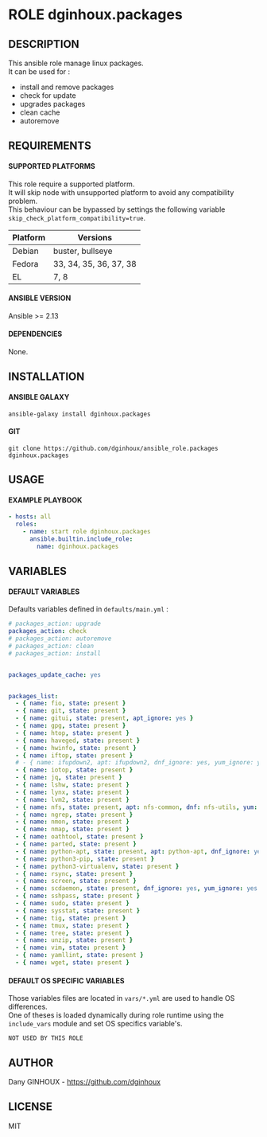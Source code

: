 # ROLE dginhoux.packages



## DESCRIPTION

This ansible role manage linux packages.<br />
It can be used for : <br />
* install and remove packages
* check for update
* upgrades packages
* clean cache
* autoremove


## REQUIREMENTS

#### SUPPORTED PLATFORMS

This role require a supported platform.<br />
It will skip node with unsupported platform to avoid any compatibility problem.<br />
This behaviour can be bypassed by settings the following variable `skip_check_platform_compatibility=true`.

| Platform | Versions |
|----------|----------|
| Debian | buster, bullseye |
| Fedora | 33, 34, 35, 36, 37, 38 |
| EL | 7, 8 |

#### ANSIBLE VERSION

Ansible >= 2.13

#### DEPENDENCIES

None.



## INSTALLATION

#### ANSIBLE GALAXY

```shell
ansible-galaxy install dginhoux.packages
```
#### GIT

```shell
git clone https://github.com/dginhoux/ansible_role.packages dginhoux.packages
```


## USAGE

#### EXAMPLE PLAYBOOK

```yaml
- hosts: all
  roles:
    - name: start role dginhoux.packages
      ansible.builtin.include_role:
        name: dginhoux.packages
```


## VARIABLES

#### DEFAULT VARIABLES

Defaults variables defined in `defaults/main.yml` : 

```yaml
# packages_action: upgrade
packages_action: check
# packages_action: autoremove
# packages_action: clean
# packages_action: install


packages_update_cache: yes


packages_list:
  - { name: fio, state: present }
  - { name: git, state: present }
  - { name: gitui, state: present, apt_ignore: yes }
  - { name: gpg, state: present }
  - { name: htop, state: present }
  - { name: haveged, state: present }
  - { name: hwinfo, state: present }
  - { name: iftop, state: present }
  # - { name: ifupdown2, apt: ifupdown2, dnf_ignore: yes, yum_ignore: yes }
  - { name: iotop, state: present }
  - { name: jq, state: present }
  - { name: lshw, state: present }
  - { name: lynx, state: present }
  - { name: lvm2, state: present }
  - { name: nfs, state: present, apt: nfs-common, dnf: nfs-utils, yum: nfs-utils }
  - { name: ngrep, state: present }
  - { name: nmon, state: present }
  - { name: nmap, state: present }
  - { name: oathtool, state: present }
  - { name: parted, state: present }
  - { name: python-apt, state: present, apt: python-apt, dnf_ignore: yes, yum_ignore: yes }
  - { name: python3-pip, state: present }
  - { name: python3-virtualenv, state: present }
  - { name: rsync, state: present }
  - { name: screen, state: present }
  - { name: scdaemon, state: present, dnf_ignore: yes, yum_ignore: yes }
  - { name: sshpass, state: present }
  - { name: sudo, state: present }
  - { name: sysstat, state: present }
  - { name: tig, state: present }
  - { name: tmux, state: present }
  - { name: tree, state: present }
  - { name: unzip, state: present }
  - { name: vim, state: present }
  - { name: yamllint, state: present }
  - { name: wget, state: present }
```

#### DEFAULT OS SPECIFIC VARIABLES

Those variables files are located in `vars/*.yml` are used to handle OS differences.<br />
One of theses is loaded dynamically during role runtime using the `include_vars` module and set OS specifics variable's.

`NOT USED BY THIS ROLE`



## AUTHOR

Dany GINHOUX - https://github.com/dginhoux



## LICENSE

MIT
